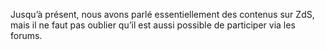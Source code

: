 Jusqu’à présent, nous avons parlé essentiellement des contenus sur ZdS, mais il ne faut pas oublier qu’il est aussi possible de participer via les forums.